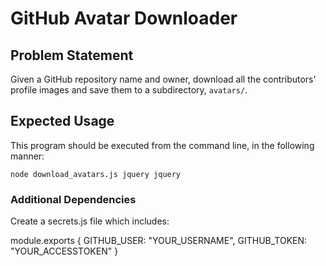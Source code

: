 # GitHub Avatar Downloader

## Problem Statement

Given a GitHub repository name and owner, download all the contributors' profile images and save them to a subdirectory, `avatars/`.

## Expected Usage

This program should be executed from the command line, in the following manner:

`node download_avatars.js jquery jquery`

### Additional Dependencies

Create a secrets.js file which includes:

module.exports {
  GITHUB_USER: "YOUR_USERNAME",
  GITHUB_TOKEN: "YOUR_ACCESSTOKEN"
}